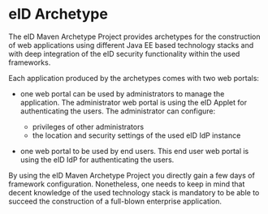 # eID Archetype #

The eID Maven Archetype Project provides archetypes for the construction of web applications using different Java EE based technology stacks and with deep integration of the eID security functionality within the used frameworks.

Each application produced by the archetypes comes with two web portals:

  * one web portal can be used by administrators to manage the application. The administrator web portal is using the eID Applet for authenticating the users. The administrator can configure:
    * privileges of other administrators
    * the location and security settings of the used eID IdP instance

  * one web portal to be used by end users. This end user web portal is using the eID IdP for authenticating the users.

By using the eID Maven Archetype Project you directly gain a few days of framework configuration. Nonetheless, one needs to keep in mind that decent knowledge of the used technology stack is mandatory to be able to succeed the construction of a full-blown enterprise application.